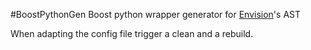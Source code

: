 #BoostPythonGen
Boost python wrapper generator for [Envision](https://github.com/dimitar-asenov/Envision)'s AST 


When adapting the config file trigger a clean and a rebuild.
